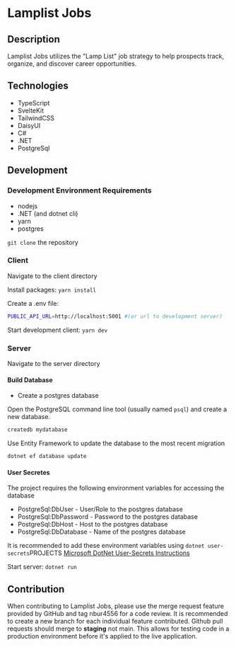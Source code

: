 # Lamplist Jobs

## Description

Lamplist Jobs utilizes the "Lamp List" job strategy to help prospects track, organize, and discover career opportunities.

## Technologies

- TypeScript
- SvelteKit
- TailwindCSS
- DaisyUI
- C#
- .NET
- PostgreSql

## Development

### Development Environment Requirements

- nodejs
- .NET (and dotnet cli)
- yarn
- postgres

`git clone` the repository

### Client
<!-- TODO: readme: Prettier and linting instructions -->

Navigate to the client directory

Install packages: `yarn install`

Create a .env file:

```sh
PUBLIC_API_URL=http://localhost:5001 #(or url to development server)
```

Start development client: `yarn dev`

### Server

Navigate to the server directory

#### Build Database

- Create a postgres database

Open the PostgreSQL command line tool (usually named `psql`) and create a new database.
```sh
createdb mydatabase
```

Use Entity Framework to update the database to the most recent migration
```sh
dotnet ef database update
```

#### User Secretes

The project requires the following environment variables for accessing the database

- PostgreSql:DbUser - User/Role to the postgres database
- PostgreSql:DbPassword - Password to the postgres database
- PostgreSql:DbHost - Host to the postgres database
- PostgreSql:DbDatabase - Name of the postgres database

It is recommended to add these environment variables using `dotnet user-secrets`PROJECTS
[Microsoft DotNet User-Secrets Instructions](https://learn.microsoft.com/en-us/aspnet/core/security/app-secrets?view=aspnetcore-9.0&tabs=linux)

Start server: `dotnet run`

## Contribution

When contributing to Lamplist Jobs, please use the merge request feature provided by GitHub and tag nbur4556 for a code review. It is recommended to create a new branch for each individual feature contributed. Github pull requests should merge to **staging** not main. This allows for testing code in a production environment before it's applied to the live application.

